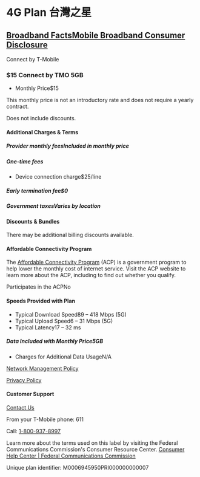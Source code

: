 4G Plan 台灣之星
=========

## [Broadband FactsMobile Broadband Consumer Disclosure](https://prepaid.t-mobile.com/fcc-broadband-consumer-facts/connect)

Connect by T-Mobile

### $15 Connect by TMO 5GB

- Monthly Price$15

This monthly price is not an introductory rate and does not require a yearly contract.  

Does not include discounts.

#### Additional Charges & Terms

##### Provider monthly feesIncluded in monthly price

##### One-time fees

- Device connection charge$25/line

##### Early termination fee$0

##### Government taxesVaries by location

#### Discounts & Bundles

There may be additional billing discounts available.

#### Affordable Connectivity Program

The [Affordable Connectivity Program](https://www.t-mobile.com/brand/affordable-connectivity-program) (ACP) is a government program to help lower the monthly cost of internet service. Visit the ACP website to learn more about the ACP, including to find out whether you qualify.

Participates in the ACPNo

#### Speeds Provided with Plan

- Typical Download Speed89 – 418 Mbps (5G)
- Typical Upload Speed6 – 31 Mbps (5G)
- Typical Latency17 – 32 ms

##### Data Included with Monthly Price5GB

- Charges for Additional Data UsageN/A

[Network Management Policy](https://www.t-mobile.com/responsibility/consumer-info/policies/internet-service)

[Privacy Policy](https://www.t-mobile.com/privacy-center/privacy-notices/t-mobile-privacy-notice)

#### Customer Support

[Contact Us](https://www.t-mobile.com/contact-us)

From your T-Mobile phone: 611

Call: [1-800-937-8997](tel:18009378997)

Learn more about the terms used on this label by visiting the Federal Communications Commission's Consumer Resource Center. [Consumer Help Center | Federal Communications Commission](https://www.fcc.gov/consumers)

Unique plan identifier: M0006945950PRI000000000007
